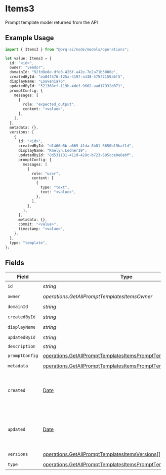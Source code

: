 # Items3

Prompt template model returned from the API

## Example Usage

```typescript
import { Items3 } from "@orq-ai/node/models/operations";

let value: Items3 = {
  id: "<id>",
  owner: "vendor",
  domainId: "92fd8e8e-dfe0-426f-a42e-7e2a71b3000e",
  createdById: "ea84f576-f25a-4197-a438-575f2159a6f5",
  displayName: "Louvenia76",
  updatedById: "521368cf-119b-4def-9662-aad17932d071",
  promptConfig: {
    messages: [
      {
        role: "expected_output",
        content: "<value>",
      },
    ],
  },
  metadata: {},
  versions: [
    {
      id: "<id>",
      createdById: "d1466a5b-a669-41da-8b81-6650b19baf1d",
      displayName: "Kaelyn.Ledner19",
      updatedById: "8d531131-411d-428c-b723-685cce0e6ebf",
      promptConfig: {
        messages: [
          {
            role: "user",
            content: [
              {
                type: "text",
                text: "<value>",
              },
            ],
          },
        ],
      },
      metadata: {},
      commit: "<value>",
      timestamp: "<value>",
    },
  ],
  type: "template",
};
```

## Fields

| Field                                                                                                                                                | Type                                                                                                                                                 | Required                                                                                                                                             | Description                                                                                                                                          |
| ---------------------------------------------------------------------------------------------------------------------------------------------------- | ---------------------------------------------------------------------------------------------------------------------------------------------------- | ---------------------------------------------------------------------------------------------------------------------------------------------------- | ---------------------------------------------------------------------------------------------------------------------------------------------------- |
| `id`                                                                                                                                                 | *string*                                                                                                                                             | :heavy_check_mark:                                                                                                                                   | N/A                                                                                                                                                  |
| `owner`                                                                                                                                              | *operations.GetAllPromptTemplatesItemsOwner*                                                                                                         | :heavy_check_mark:                                                                                                                                   | N/A                                                                                                                                                  |
| `domainId`                                                                                                                                           | *string*                                                                                                                                             | :heavy_check_mark:                                                                                                                                   | N/A                                                                                                                                                  |
| `createdById`                                                                                                                                        | *string*                                                                                                                                             | :heavy_check_mark:                                                                                                                                   | N/A                                                                                                                                                  |
| `displayName`                                                                                                                                        | *string*                                                                                                                                             | :heavy_check_mark:                                                                                                                                   | N/A                                                                                                                                                  |
| `updatedById`                                                                                                                                        | *string*                                                                                                                                             | :heavy_check_mark:                                                                                                                                   | N/A                                                                                                                                                  |
| `description`                                                                                                                                        | *string*                                                                                                                                             | :heavy_minus_sign:                                                                                                                                   | N/A                                                                                                                                                  |
| `promptConfig`                                                                                                                                       | [operations.GetAllPromptTemplatesItemsPromptTemplatesPromptConfig](../../models/operations/getallprompttemplatesitemsprompttemplatespromptconfig.md) | :heavy_check_mark:                                                                                                                                   | N/A                                                                                                                                                  |
| `metadata`                                                                                                                                           | [operations.GetAllPromptTemplatesItemsPromptTemplatesMetadata](../../models/operations/getallprompttemplatesitemsprompttemplatesmetadata.md)         | :heavy_check_mark:                                                                                                                                   | N/A                                                                                                                                                  |
| `created`                                                                                                                                            | [Date](https://developer.mozilla.org/en-US/docs/Web/JavaScript/Reference/Global_Objects/Date)                                                        | :heavy_minus_sign:                                                                                                                                   | The date and time the resource was created                                                                                                           |
| `updated`                                                                                                                                            | [Date](https://developer.mozilla.org/en-US/docs/Web/JavaScript/Reference/Global_Objects/Date)                                                        | :heavy_minus_sign:                                                                                                                                   | The date and time the resource was last updated                                                                                                      |
| `versions`                                                                                                                                           | [operations.GetAllPromptTemplatesItemsVersions](../../models/operations/getallprompttemplatesitemsversions.md)[]                                     | :heavy_check_mark:                                                                                                                                   | N/A                                                                                                                                                  |
| `type`                                                                                                                                               | [operations.GetAllPromptTemplatesItemsPromptTemplatesType](../../models/operations/getallprompttemplatesitemsprompttemplatestype.md)                 | :heavy_check_mark:                                                                                                                                   | N/A                                                                                                                                                  |